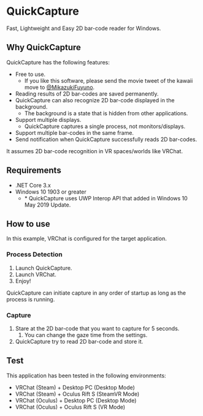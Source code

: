# QuickCapture

Fast, Lightweight and Easy 2D bar-code reader for Windows.

## Why QuickCapture

QuickCapture has the following features:

- Free to use.
  - If you like this software, please send the movie tweet of the kawaii move to [@MikazukiFuyuno](https://twitter.com/MikazukiFuyuno).
- Reading results of 2D bar-codes are saved permanently.
- QuickCapture can also recognize 2D bar-code displayed in the background.
  - The background is a state that is hidden from other applications.
- Support multiple displays.
  - QuickCapture captures a single process, not monitors/displays.
- Support multiple bar-codes in the same frame.
- Send notification when QuickCapture successfully reads 2D bar-codes.

It assumes 2D bar-code recognition in VR spaces/worlds like VRChat.

## Requirements

- .NET Core 3.x
- Windows 10 1903 or greater
  - \* QuickCapture uses UWP Interop API that added in Windows 10 May 2019 Update.

## How to use

In this example, VRChat is configured for the target application.

### Process Detection

1. Launch QuickCapture.
2. Launch VRChat.
3. Enjoy!

QuickCapture can initiate capture in any order of startup as long as the process is running.

### Capture

1. Stare at the 2D bar-code that you want to capture for 5 seconds.
   1. You can change the gaze time from the settings.
2. QuickCapture try to read 2D bar-code and store it.

## Test

This application has been tested in the following environments:

- VRChat (Steam) + Desktop PC (Desktop Mode)
- VRChat (Steam) + Oculus Rift S (SteamVR Mode)
- VRChat (Oculus) + Desktop PC (Desktop Mode)
- VRChat (Oculus) + Oculus Rift S (VR Mode)
